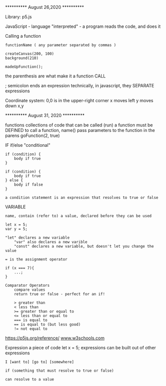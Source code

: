 
********** August 26,2020 **********

Library: p5.js

JavaScript - language
	"interpreted" - a program reads the code, and does it
	
Calling a function

	functionName ( any parameter separated by commas )
	
	createCanvas(200, 100)
	background(210)
	
	madeUpFunction();
	
the parenthesis are what make it a function CALL

; semicolon ends an expression
	technically, in javascript, they SEPARATE expressions
	
Coordinate system:
	0,0 is in the upper-right corner
	x moves left
	y moves down
	x,y


********** August 31, 2020 **********

functions
	collections of code that can be called (run)
	a function must be DEFINED
	to call a function, name()
	pass parameters to the function in the parens goFunction(2, true)
	
IF if/else "conditional"

	if (condition) {
		body if true
	}
	
	if (condition) {
		body if true
	} else {
		body if false
	}
	
	a condition statement is an expression that resolves to true or false

VARIABLE

	name, contain (refer to) a value, declared before they can be used
	
	let x = 5;
	var y = 5;
	
	"let" declares a new variable
		"var" also declares a new varible
		"const" declares a new variable, but doesn't let you change the value
		
	= is the assignment operator
	
	if (x === 7){
		...;
	}
	
	Comparator Operators
		compare values
		return true or false - perfect for an if!
		
		> greater than
		< less than
		>= greater than or equal to
		<= less than or equal to
		=== is equal to
		== is equal to (but less good)
		!= not equal to
		
https://p5js.org/reference/
www.w3schools.com

Expression
	a piece of code
	let x = 5;
	expressions can be built out of other expressions
	
	I [want to] [go to] [somewhere]
	
	if (something that must resolve to true or false)
	
	can resolve to a value
	 